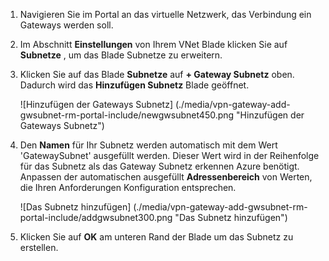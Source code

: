 1. Navigieren Sie im Portal an das virtuelle Netzwerk, das Verbindung ein Gateways werden soll.

2. Im Abschnitt **Einstellungen** von Ihrem VNet Blade klicken Sie auf **Subnetze** , um das Blade Subnetze zu erweitern.

3. Klicken Sie auf das Blade **Subnetze** auf **+ Gateway Subnetz** oben. Dadurch wird das **Hinzufügen Subnetz** Blade geöffnet. 

    ![Hinzufügen der Gateways Subnetz] (./media/vpn-gateway-add-gwsubnet-rm-portal-include/newgwsubnet450.png "Hinzufügen der Gateways Subnetz")

4. Den **Namen** für Ihr Subnetz werden automatisch mit dem Wert 'GatewaySubnet' ausgefüllt werden. Dieser Wert wird in der Reihenfolge für das Subnetz als das Gateway Subnetz erkennen Azure benötigt. Anpassen der automatischen ausgefüllt **Adressenbereich** von Werten, die Ihren Anforderungen Konfiguration entsprechen.

    ![Das Subnetz hinzufügen] (./media/vpn-gateway-add-gwsubnet-rm-portal-include/addgwsubnet300.png "Das Subnetz hinzufügen")

6. Klicken Sie auf **OK** am unteren Rand der Blade um das Subnetz zu erstellen.

